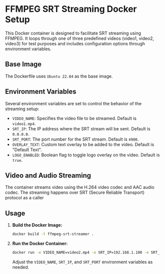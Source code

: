 
# FFMPEG SRT Streaming Docker Setup

This Docker container is designed to facilitate SRT streaming using FFMPEG. It loops through one of three predefined videos (video1, video2, video3) for test purposes and includes configuration options through environment variables.

## Base Image

The Dockerfile uses `Ubuntu 22.04` as the base image.

## Environment Variables

Several environment variables are set to control the behavior of the streaming setup:

- `VIDEO_NAME`: Specifies the video file to be streamed. Default is `video1.mp4`.
- `SRT_IP`: The IP address where the SRT stream will be sent. Default is `0.0.0.0`.
- `SRT_PORT`: The port number for the SRT stream. Default is `4900`.
- `OVERLAY_TEXT`: Custom text overlay to be added to the video. Default is "Default Text".
- `LOGO_ENABLED`: Boolean flag to toggle logo overlay on the video. Default is `true`.


## Video and Audio Streaming

The container streams video using the H.264 video codec and AAC audio codec. The streaming happens over SRT (Secure Reliable Transport) protocol as a caller

## Usage

1. **Build the Docker Image:**
   ```bash
   docker build -t ffmpeg-srt-streamer .
   ```

2. **Run the Docker Container:**
   ```bash
   docker run -e VIDEO_NAME=video2.mp4 -e SRT_IP=192.168.1.100 -e SRT_PORT=4900 ffmpeg_video_source_srt_caller
   ```

   Adjust the `VIDEO_NAME`, `SRT_IP`, and `SRT_PORT` environment variables as needed.
